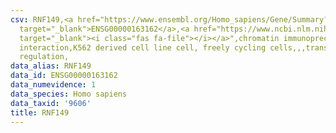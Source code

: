```yaml
---
csv: RNF149,<a href="https://www.ensembl.org/Homo_sapiens/Gene/Summary?db=core;g=ENSG00000163162"
  target="_blank">ENSG00000163162</a>,<a href="https://www.ncbi.nlm.nih.gov/pubmed/23959860"
  target="_blank"><i class="fas fa-file"></i></a>",chromatin immunoprecipitation assay,direct
  interaction,K562 derived cell line cell, freely cycling cells,,,transcriptional
  regulation,
data_alias: RNF149
data_id: ENSG00000163162
data_numevidence: 1
data_species: Homo sapiens
data_taxid: '9606'
title: RNF149
---
```

